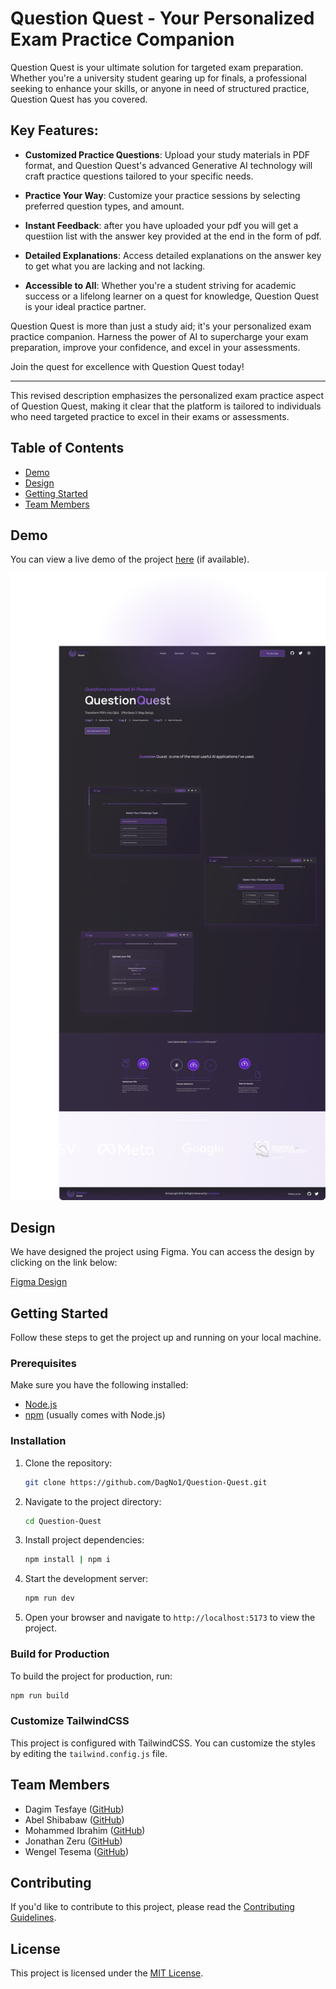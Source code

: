 # Question Quest - Your Personalized Exam Practice Companion

Question Quest is your ultimate solution for targeted exam preparation. Whether you're a university student gearing up for finals, a professional seeking to enhance your skills, or anyone in need of structured practice, Question Quest has you covered.

## Key Features:

- **Customized Practice Questions**: Upload your study materials in PDF format, and Question Quest's advanced Generative AI technology will craft practice questions tailored to your specific needs.

- **Practice Your Way**: Customize your practice sessions by selecting preferred question types, and amount.

- **Instant Feedback**: after you have uploaded your pdf you will get a questiion list with the answer key provided at the end in the form of pdf.

- **Detailed Explanations**: Access detailed explanations on the answer key to get what you are lacking and not lacking.

- **Accessible to All**: Whether you're a student striving for academic success or a lifelong learner on a quest for knowledge, Question Quest is your ideal practice partner.

Question Quest is more than just a study aid; it's your personalized exam practice companion. Harness the power of AI to supercharge your exam preparation, improve your confidence, and excel in your assessments.

Join the quest for excellence with Question Quest today!

---

This revised description emphasizes the personalized exam practice aspect of Question Quest, making it clear that the platform is tailored to individuals who need targeted practice to excel in their exams or assessments.

## Table of Contents

- [Demo](#demo)
- [Design](#design)
- [Getting Started](#getting-started)
- [Team Members](#team-members)

## Demo

You can view a live demo of the project [here](#) (if available).

![Project Demo](public/DeskTopLight.png)

## Design

We have designed the project using Figma. You can access the design by clicking on the link below:

[Figma Design](https://www.figma.com/file/7VMb6yi4p277KgJFHssKu4/A2SV-Generative-AI--PDF-TO-Question?type=design&node-id=148%3A2&mode=design&t=AY4GycaAjGAk7qwP-1)

## Getting Started

Follow these steps to get the project up and running on your local machine.

### Prerequisites

Make sure you have the following installed:

- [Node.js](https://nodejs.org/)
- [npm](https://www.npmjs.com/) (usually comes with Node.js)

### Installation

1. Clone the repository:

   ```bash
   git clone https://github.com/DagNo1/Question-Quest.git
   ```

2. Navigate to the project directory:

   ```bash
   cd Question-Quest
   ```

3. Install project dependencies:

   ```bash
   npm install | npm i
   ```

4. Start the development server:

   ```bash
   npm run dev
   ```

5. Open your browser and navigate to `http://localhost:5173` to view the project.

### Build for Production

To build the project for production, run:

```bash
npm run build
```

### Customize TailwindCSS

This project is configured with TailwindCSS. You can customize the styles by editing the `tailwind.config.js` file.

## Team Members

- Dagim Tesfaye ([GitHub](https://github.com/DagNo1))
- Abel Shibabaw ([GitHub](https://github.com/abel-cosmic))
- Mohammed Ibrahim ([GitHub](https://github.com/MohammedIbrahim8887))
- Jonathan Zeru ([GitHub](https://github.com/JonathanZeru))
- Wengel Tesema ([GitHub](https://github.com/wengel7))

## Contributing

If you'd like to contribute to this project, please read the [Contributing Guidelines](CONTRIBUTING.md).

## License

This project is licensed under the [MIT License](LICENSE).
